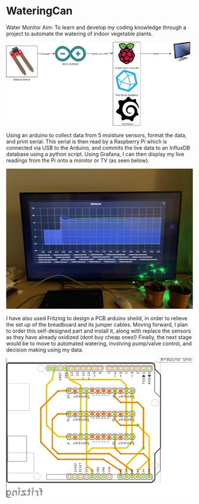# WateringCan
Water Monitor
Aim: To learn and develop my coding knowledge through a project to automate the watering of indoor vegetable plants.

![](System_Arch.jpg)

Using an arduino to collect data from 5 moisture sensors, format the data, and print serial. This serial is then read by a Raspberry Pi which is connected via USB to the Arduino, and commits the live data to an InfluxDB database using a python script. Using Grafana, I can then display my live readings from the Pi onto a monitor or TV (as seen below).

![](Graph.jpg)

I have also used Fritzing to design a PCB arduino sheild, in order to relieve the set up of the breadboard and its jumper cables. Moving forward, I plan to order this self-designed part and install it, along with replace the sensors as they have already oxidized (dont buy cheap ones!) Finally, the next stage would be to move to automated watering, involving pump/valve control, and decision making using my data.

![](watering_can_schematic_pcb.jpg)

